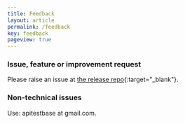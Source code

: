 ```yaml
---
title: Feedback
layout: article
permalink: /feedback
key: feedback
pageview: true
---
```

### Issue, feature or improvement request
Please raise an issue at [the release repo](https://github.com/apitestbase/apitestbase-release/issues){:target="_blank"}.

### Non-technical issues
Use: apitestbase at gmail.com.
